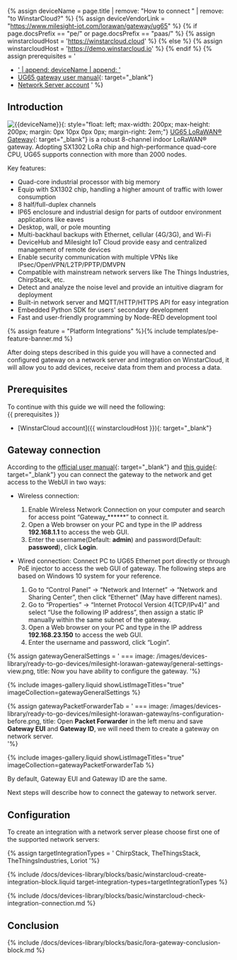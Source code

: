 
{% assign deviceName = page.title | remove: "How to connect " | remove: "to WinstarCloud?" %}
{% assign deviceVendorLink = "https://www.milesight-iot.com/lorawan/gateway/ug65" %}
{% if page.docsPrefix == "pe/" or page.docsPrefix == "paas/" %}
{% assign winstarcloudHost = 'https://winstarcloud.cloud' %}
{% else %}
{% assign winstarcloudHost = 'https://demo.winstarcloud.io' %}
{% endif %}
{% assign prerequisites = '
- <a href="' | append: deviceVendorLink | append: '" target="_blank">' | append: deviceName | append: '</a>
- [UG65 gateway user manual](https://resource.milesight-iot.com/milesight/document/ug65-user-guide-en.pdf){: target="_blank"}
- [Network Server account](#configuration)
'
 %}

## Introduction

![{{deviceName}}](/images/devices-library/{{page.deviceImageFileName}}){: style="float: left; max-width: 200px; max-height: 200px; margin: 0px 10px 0px 0px; margin-right: 2em;"}
[UG65 LoRaWAN® Gateway]({{deviceVendorLink}}){: target="_blank"} is a robust 8-channel indoor LoRaWAN® gateway. Adopting SX1302 LoRa chip and high-performance quad-core CPU, UG65 supports connection with more than 2000 nodes.  

Key features:  
 - Quad-core industrial processor with big memory  
 - Equip with SX1302 chip, handling a higher amount of traffic with lower consumption  
 - 8 half/full-duplex channels  
 - IP65 enclosure and industrial design for parts of outdoor environment applications like eaves  
 - Desktop, wall, or pole mounting    
 - Multi-backhaul backups with Ethernet, cellular (4G/3G), and Wi-Fi  
 - DeviceHub and Milesight IoT Cloud provide easy and centralized management of remote devices  
 - Enable security communication with multiple VPNs like IPsec/OpenVPN/L2TP/PPTP/DMVPN  
 - Compatible with mainstream network servers like The Things Industries, ChirpStack, etc.  
 - Detect and analyze the noise level and provide an intuitive diagram for deployment  
 - Built-in network server and MQTT/HTTP/HTTPS API for easy integration  
 - Embedded Python SDK for users' secondary development  
 - Fast and user-friendly programming by Node-RED development tool  

{% assign feature = "Platform Integrations" %}{% include templates/pe-feature-banner.md %}

After doing steps described in this guide you will have a connected and configured gateway on a network server and integration on WinstarCloud, it will allow you to add devices, receive data from them and process a data.

## Prerequisites

To continue with this guide we will need the following:  
{{ prerequisites }}
- [WinstarCloud account]({{ winstarcloudHost }}){: target="_blank"}

## Gateway connection

According to the [official user manual](https://resource.milesight-iot.com/milesight/document/ug65-user-guide-en.pdf){: target="_blank"} and [this guide](https://support.milesight-iot.com/support/solutions/articles/73000514278-how-to-connect-milesight-gateway-to-the-internet){: target="_blank"} you can connect the gateway to the network and get access to the WebUI in two ways:

- Wireless connection:
  1. Enable Wireless Network Connection on your computer and search for access point “Gateway_******” to connect it.
  2. Open a Web browser on your PC and type in the IP address **192.168.1.1** to access the web GUI.
  3. Enter the username(Default: **admin**) and password(Default: **password**), click **Login**.
  
- Wired connection:
  Connect PC to UG65 Ethernet port directly or through PoE injector to access the web GUI of gateway. The following steps are based on Windows 10 system for your reference.  

  1. Go to “Control Panel” → “Network and Internet” → “Network and Sharing Center”, then click “Ethernet” (May have different names).
  2. Go to “Properties” → “Internet Protocol Version 4(TCP/IPv4)” and select “Use the following IP address”, then assign a static IP manually within the same subnet of the gateway.
  3. Open a Web browser on your PC and type in the IP address **192.168.23.150** to access the web GUI.
  4. Enter the username and password, click “Login”.

{% assign gatewayGeneralSettings = '
    ===
        image: /images/devices-library/ready-to-go-devices/milesight-lorawan-gateway/general-settings-view.png,
        title: Now you have ability to configure the gateway.
'%}

{% include images-gallery.liquid showListImageTitles="true" imageCollection=gatewayGeneralSettings %}

{% assign gatewayPacketForwarderTab = '
    ===
        image: /images/devices-library/ready-to-go-devices/milesight-lorawan-gateway/ns-configuration-before.png,
        title: Open **Packet Forwarder** in the left menu and save **Gateway EUI** and **Gateway ID**, we will need them to create a gateway on network server.  
'%}

{% include images-gallery.liquid showListImageTitles="true" imageCollection=gatewayPacketForwarderTab %}

By default, Gateway EUI and Gateway ID are the same.  

Next steps will describe how to connect the gateway to network server.  

## Configuration

To create an integration with a network server please choose first one of the supported network servers:  

{% assign targetIntegrationTypes = '
ChirpStack,
TheThingsStack,
TheThingsIndustries,
Loriot
'%}

{% include /docs/devices-library/blocks/basic/winstarcloud-create-integration-block.liquid target-integration-types=targetIntegrationTypes %}

{% include /docs/devices-library/blocks/basic/winstarcloud-check-integration-connection.md %}


## Conclusion

{% include /docs/devices-library/blocks/basic/lora-gateway-conclusion-block.md %}
